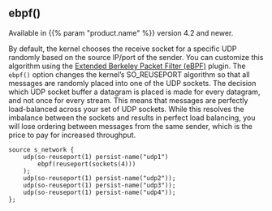 ---
---
<!-- This file is under the copyright of Axoflow, and licensed under Apache License 2.0, except for using the Axoflow and AxoSyslog trademarks. -->
## ebpf()

Available in {{% param "product.name" %}} version 4.2 and newer.

By default, the kernel chooses the receive socket for a specific UDP randomly based on the source IP/port of the sender. You can customize this algorithm using the [Extended Berkeley Packet Filter (eBPF)](https://ebpf.io/) plugin. The `ebpf()` option changes the kernel’s SO_REUSEPORT algorithm so that all messages are randomly placed into one of the UDP sockets. The decision which UDP socket buffer a datagram is placed is made for every datagram, and not once for every stream. This means that messages are perfectly load-balanced across your set of UDP sockets. While this resolves the imbalance between the sockets and results in perfect load balancing, you will lose ordering between messages from the same sender, which is the price to pay for increased throughput.

```shell
source s_network {
    udp(so-reuseport(1) persist-name("udp1")
        ebpf(reuseport(sockets(4)))
    );
    udp(so-reuseport(1) persist-name("udp2"));
    udp(so-reuseport(1) persist-name("udp3"));
    udp(so-reuseport(1) persist-name("udp4"));
};
```

<!-- FIXME add link to blogpost when published -->
